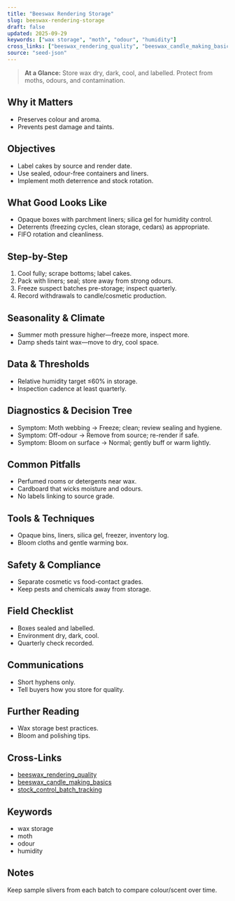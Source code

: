 ```yaml
---
title: "Beeswax Rendering Storage"
slug: beeswax-rendering-storage
draft: false
updated: 2025-09-29
keywords: ["wax storage", "moth", "odour", "humidity"]
cross_links: ["beeswax_rendering_quality", "beeswax_candle_making_basics", "stock_control_batch_tracking"]
source: "seed-json"
---
```


> **At a Glance:** Store wax dry, dark, cool, and labelled. Protect from moths, odours, and contamination.

## Why it Matters
- Preserves colour and aroma.
- Prevents pest damage and taints.

## Objectives
- Label cakes by source and render date.
- Use sealed, odour-free containers and liners.
- Implement moth deterrence and stock rotation.

## What Good Looks Like
- Opaque boxes with parchment liners; silica gel for humidity control.
- Deterrents (freezing cycles, clean storage, cedars) as appropriate.
- FIFO rotation and cleanliness.

## Step-by-Step
1) Cool fully; scrape bottoms; label cakes.
2) Pack with liners; seal; store away from strong odours.
3) Freeze suspect batches pre-storage; inspect quarterly.
4) Record withdrawals to candle/cosmetic production.

## Seasonality & Climate
- Summer moth pressure higher—freeze more, inspect more.
- Damp sheds taint wax—move to dry, cool space.

## Data & Thresholds
- Relative humidity target ≤60% in storage.
- Inspection cadence at least quarterly.

## Diagnostics & Decision Tree
- Symptom: Moth webbing -> Freeze; clean; review sealing and hygiene.
- Symptom: Off-odour -> Remove from source; re-render if safe.
- Symptom: Bloom on surface -> Normal; gently buff or warm lightly.

## Common Pitfalls
- Perfumed rooms or detergents near wax.
- Cardboard that wicks moisture and odours.
- No labels linking to source grade.

## Tools & Techniques
- Opaque bins, liners, silica gel, freezer, inventory log.
- Bloom cloths and gentle warming box.

## Safety & Compliance
- Separate cosmetic vs food-contact grades.
- Keep pests and chemicals away from storage.

## Field Checklist
- Boxes sealed and labelled.
- Environment dry, dark, cool.
- Quarterly check recorded.

## Communications
- Short hyphens only.
- Tell buyers how you store for quality.

## Further Reading
- Wax storage best practices.
- Bloom and polishing tips.

## Cross-Links
- [beeswax_rendering_quality](/topics/beeswax-rendering-quality/)
- [beeswax_candle_making_basics](/topics/beeswax-candle-making-basics/)
- [stock_control_batch_tracking](/topics/stock-control-batch-tracking/)

## Keywords
- wax storage
- moth
- odour
- humidity

## Notes
Keep sample slivers from each batch to compare colour/scent over time.
